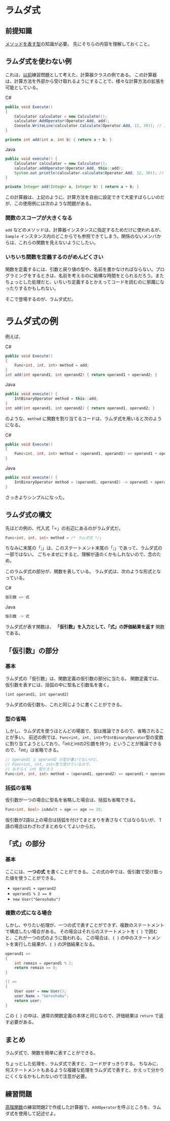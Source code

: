 # ラムダ式

## 前提知識

[メソッドを表す型](../HigherOrderFunction/HigherOrderFunction.md)の知識が必要。
先にそちらの内容を理解しておくこと。

## ラムダ式を使わない例

これは、[以前](../HigherOrderFunction/HigherOrderFunction.md)練習問題として考えた、計算器クラスの例である。
この計算器は、計算方法を外部から受け取れるようにすることで、様々な計算方法の拡張を可能としている。

C#

```csharp
public void Execute()
{
    Calculator calculator = new Calculator();
    calculator.AddOperator(Operator.Add, add);
    Console.WriteLine(calculator.Calculate(Operator.Add, 12, 30)); // 出力 : 42
}

private int add(int a, int b) { return a + b; }
```

Java

```java
public void execute() {
    Calculator calculator = new Calculator();
    calculator.addOperator(Operator.Add, this::add);
    System.out.println(calculator.calculate(Operator.Add, 12, 30)); // 出力 : 42
}

private Integer add(Integer a, Integer b) { return a + b; }
```

この計算器は、上記のように、計算方法を自由に設定できて大変すばらしいのだが、この使用例には次のような問題がある。

### 関数のスコープが大きくなる
`add` などのメソッドは、計算器インスタンスに指定するためだけに使われるが、`Sample` インスタンス内のどこからでも参照できてしまう。関係のないメンバからは、これらの関数を見えないようにしたい。

### いちいち関数を定義するのがめんどくさい
関数を定義するには、引数と戻り値の型や、名前を書かなければならない。プログラミングをするときは、名前を考えるのに結構な時間をとられるだろう。またちょっとした処理だと、いちいち定義するとかえってコードを読むのに邪魔になったりするかもしれない。

そこで登場するのが、ラムダ式だ。

# ラムダ式の例
例えば、

C#

```csharp
public void Execute()
{
    Func<int, int, int> method = add;
}
int add(int operand1, int operand2) { return operand1 + operand2; }
```

Java

```java
public void execute() {
    IntBinaryOperator method = this::add;
}
int add(int operand1, int operand2) { return operand1, operand2; }
```

のような、`method` に関数を割り当てるコードは、ラムダ式を用いると次のようになる。

C#

```csharp
public void Execute()
{
    Func<int, int, int> method = (operand1, operand2) => operand1 + operand2;
}
```

Java

```java
public void execute() {
    IntBinaryOperator method = (operand1, operand2) -> operand1 + operand2;
}
```

さっきよりシンプルになった。

## ラムダ式の構文

先ほどの例の、代入式「=」の右辺にあるのがラムダ式だ。

```csharp
Func<int, int, int> method = /* ラムダ式 */;
```

ちなみに末尾の「;」は、このステートメント末尾の「;」であって、ラムダ式の一部ではない。
ごちゃまぜにすると、理解が遠のくかもしれないので、念のため。

このラムダ式の部分が、関数を表している。
ラムダ式は、次のような形式となっている。

C#

```csharp
仮引数 => 式
```

Java

```java
仮引数 -> 式
```

ラムダ式が表す関数は、
**「仮引数」を入力として、「式」の評価結果を返す**
関数である。

## 「仮引数」の部分

### 基本

ラムダ式の「仮引数」は、関数定義の仮引数の部分に当たる。
関数定義では、仮引数を表すには、括弧の中に型名と引数名を書く。

`(int operand1, int operand2)`

ラムダ式の仮引数も、これと同じように書くことができる。

### 型の省略

しかし、ラムダ式を使うほとんどの場面で、型は推論できるので、省略されることが多い。
前述の例では、`Func<int, int, int>`や`IntBinaryOperator`型の変数に割り当てようとしており、「intとintの2引数を持つ」ということが推論できるので、「int」は省略できる。

```csharp
// operand1 と operand2 の型が書いてないけど、
// Func<int, int, int>型で受けているので、
// おそらく int 型だろう
Func<int, int, int> method = (operand1, operand2) => operand1 + operand2;
```

### 括弧の省略

仮引数が一つの場合に型名を省略した場合は、括弧も省略できる。

```csharp
Func<int, bool> isAdult = age => age >= 20;
```

仮引数が2語以上の場合は括弧を付けてまとまりを表さなくてはならないが、
1語の場合はわざわざまとめなくてよいからだ。

## 「式」の部分

### 基本

ここには、**一つの式** を書くことができる。
この式の中では、仮引数で受け取った値を使うことができる。

* `operand1 + operand2`
* `operand1 % 2 == 0`
* `new User("Geroshabu")`

### 複数の式になる場合

しかし、やりたい処理が、一つの式で表すことができず、複数のステートメントで構成したい場合がある。
その場合はそれらのステートメントを `{ }` で囲むと、これが一つの式のように扱われる。
この場合は、`{ }` の中のステートメントを実行した結果が、`{ }` の評価結果となる。

```csharp
operand1 =>
{
    int remain = operand1 % 2;
    return remain == 0;
}
```

```csharp
() =>
{
    User user = new User();
    user.Name = "Geroshabu";
    return user;
}
```

この `{ }` の中は、通常の関数定義の本体と同じなので、評価結果は `return` で返す必要がある。

## まとめ

ラムダ式で、関数を簡単に表すことができる。

ちょっとした処理を、ラムダ式で表すと、コードがすっきりする。
ちなみに、何ステートメントもあるような複雑な処理をラムダ式で表すと、かえって分かりにくくなるかもしれないので注意が必要。

## 練習問題

[高階関数](../HigherOrderFunction/HigherOrderFunction.md)の練習問題2で作成した計算器で、`AddOperator`を呼ぶところを、ラムダ式を使用して記述せよ。
